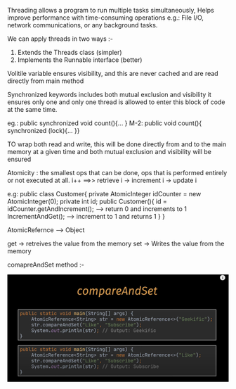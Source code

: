 Threading allows a program to run multiple tasks simultaneously, Helps improve performance with time-consuming operations e.g.: File I/O, network communications, or any background tasks.

We can apply threads in two ways :-
1. Extends the Threads class (simpler)
2. Implements the Runnable interface (better)

Volitile variable ensures visibility, and this are never cached and are read directly from main method

Synchronized keywords includes both mutual exclusion and visibility it ensures only one and only one thread is allowed to enter this block of code at the same time.

eg.: public synchronized void count(){... }
M-2: public void count(){ synchronized (lock){... }}

TO wrap both read and write, this will be done directly from and to the main memory at a given time and both mutual exclusion and visibility will be ensured

Atomicity : the smallest ops that can be done, ops that is performed entirely or not executed at all.
i++ ==>> retrieve i -> increment i -> update i

e.g: public class Customer{
    private AtomicInteger idCounter = new AtomicInteger(0);
    private int id;
    public Customer(){
        id = idCounter.getAndIncrement(); --> return 0 and increments to 1
                        IncrementAndGet(); --> increment to 1 and returns 1
    } 
}

AtomicRefernce --> Object

get -> retreives the value from the memory
set -> Writes the value from the memory 

comapreAndSet method :-

![alt text](image.png)